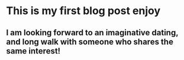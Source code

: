 # This is my first blog post enjoy

## I am looking forward to an imaginative dating, and long walk with someone who shares the same interest!
